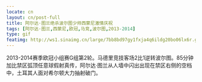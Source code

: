 ```yaml
---
locate: cn
layout: cn/post-full
title: 阿尔达·图兰绝杀波尔图少帅西蒙尼激情庆祝
tags: [阿尔达·图兰,西蒙尼,欧冠,马竞,波尔图,2013-2014]
type: gif
featimg: http://ws1.sinaimg.cn/large/7bb8bd97gy1fxja4q6ildg20bo06lx6r.gif
---
```


2013-2014赛季欧冠小组赛G组第2轮。马德里竞技客场2比1逆转波尔图。85分钟加比禁区弧顶任意球假射真传，阿尔达·图兰从人墙中闪出出现在禁区右侧的空档中，土耳其人面对希尔顿大力抽射破门。